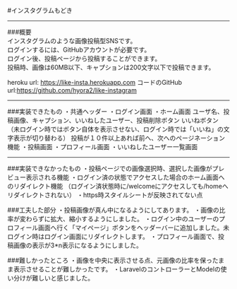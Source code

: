 #インスタグラムもどき

---------
###概要  
インスタグラムのような画像投稿型SNSです。  
ログインするには、GitHubアカウントが必要です。  
ログイン後、投稿ページから投稿することができます。  
投稿時、画像は60MB以下、キャプションは200文字以下で投稿できます。  

heroku url: https://like-insta.herokuapp.com
コードのGitHub url:https://github.com/hyora2/like-instagram

----------
###実装できたもの
・共通ヘッダー
・ログイン画面
・ホーム画面
  ユーザ名、投稿画像、キャプション、いいねしたユーザー、投稿削除ボタン
  いいねボタン（未ログイン時ではボタン自体を表示させない、ログイン時では「いいね」の文字表示が切り替わる）
  投稿が１０件以上あれば前へ、次へのページネーション機能
・投稿画面
・プロフィール画面
・いいねしたユーザー一覧画面

---------
###実装できなかったもの
・投稿ページでの画像選択時、選択した画像がプレビュー表示される機能
・ログイン済の状態でアクセスした場合のホーム画面へのリダイレクト機能
  （ログイン済状態時に/welcomeにアクセスしても/homeへリダイレクトされない）
・https時スタイルシートが反映されてない点


###工夫した部分
・投稿画像が真ん中になるようにしてあります。
・画像の比率が変わらずに拡大、縮小するようにしました。
・ログイン中のユーザーのプロフィール画面へ行く「マイページ」ボタンをヘッダーバーに追加しました。未ログイン時はログイン画面にリダイレクトします。
・プロフィール画面で、投稿画像の表示が3*n表示になるようにしました。

###難しかったところ
・画像を中央に表示させる点、元画像の比率を保ったまま表示させることが難しかったです。
・LaravelのコントローラーとModelの使い分けが難しいと感じました。
